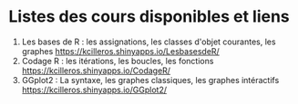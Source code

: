 # Listes des cours disponibles et liens

 1. Les bases de R : les assignations, les classes d'objet courantes, les graphes https://kcilleros.shinyapps.io/LesbasesdeR/
 2. Codage R : les itérations, les boucles, les fonctions https://kcilleros.shinyapps.io/CodageR/
 3. GGplot2 : La syntaxe, les graphes classiques, les graphes intéractifs https://kcilleros.shinyapps.io/GGplot2/
